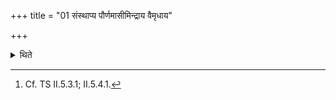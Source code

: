 +++
title = "01 संस्थाप्य पौर्णमासीमिन्द्राय वैमृधाय"

+++

<details><summary>थिते</summary>

1. Having made the full-moon-sacrifice completely established (i.e. having performed it upto its end), one pours out the oblation-material for the sacrificial bread to be prepared on eleven poshеrds for Indra Vaimr̥dha.[^1]  


[^1]: Cf. TS II.5.3.1; II.5.4.1.
</details>
